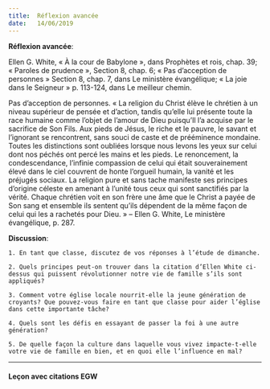 ```yaml
---
title:  Réflexion avancée
date:   14/06/2019
---
```


**Réflexion avancée**: 

Ellen G. White, « À la cour de Babylone », dans Prophètes et rois, chap. 39; « Paroles de prudence », Section 8, chap. 6; « Pas d’acception de personnes » Section 8, chap. 7, dans Le ministère évangélique; « La joie dans le Seigneur » p. 113-124, dans Le meilleur chemin.

Pas d’acception de personnes. « La religion du Christ élève le chrétien à un niveau supérieur de pensée et d’action, tandis qu’elle lui présente toute la race humaine comme l’objet de l’amour de Dieu puisqu’Il l’a acquise par le sacrifice de Son Fils. Aux pieds de Jésus, le riche et le pauvre, le savant et l’ignorant se rencontrent, sans souci de caste et de prééminence mondaine. Toutes les distinctions sont oubliées lorsque nous levons les yeux sur celui dont nos péchés ont percé les mains et les pieds. Le renoncement, la condescendance, l’infinie compassion de celui qui était souverainement élevé dans le ciel couvrent de honte l’orgueil humain, la vanité et les préjugés sociaux. La religion pure et sans tache manifeste ses principes d’origine céleste en amenant à l’unité tous ceux qui sont sanctifiés par la vérité. Chaque chrétien voit en son frère une âme que le Christ a payée de Son sang et ensemble ils sentent qu’ils dépendent de la même façon de celui qui les a rachetés pour Dieu. » – Ellen G. White, Le ministère évangélique, p. 287.

**Discussion**:

`1.	En tant que classe, discutez de vos réponses à l’étude de dimanche.`

`2.	Quels principes peut-on trouver dans la citation d’Ellen White ci-dessus qui puissent révolutionner notre vie de famille s’ils sont appliqués?`

`3.	Comment votre église locale nourrit-elle la jeune génération de croyants? Que pouvez-vous faire en tant que classe pour aider l’église dans cette importante tâche?`

`4. Quels sont les défis en essayant de passer la foi à une autre génération?`

`5. De quelle façon la culture dans laquelle vous vivez impacte-t-elle votre vie de famille en bien, et en quoi elle l’influence en mal?`

---

#### Leçon avec citations EGW